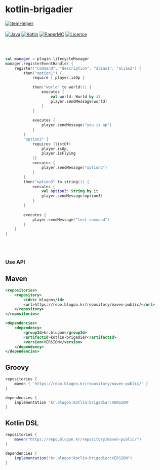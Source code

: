 # kotlin-brigadier

[![ItemHelper](https://img.shields.io/badge/kotlin_brigadier-1.1.2-blue.svg)]()
<br><br>
[![Java](https://img.shields.io/badge/Java-21-FF7700.svg?logo=openjdk)]()
[![Kotlin](https://img.shields.io/badge/Kotlin-2.0.0-186FCC.svg?logo=kotlin)]()
[![PaperMC](https://img.shields.io/badge/PaperMC-1.20.6_↑-222222.svg)]()
[![Licence](https://img.shields.io/badge/GPL-3.0-d8624b.svg)]()


<br>
<br>


```kotlin
val manager = plugin.lifecycleManager
manager.registerEventHandler {
    register("command", "description", "alias1", "alias2") {
        then("option1") {
            require { player.isOp }
            
            then("world" to world()) {
                executes {
                    val world: World by it
                    player.sendMessage(world)
                }
            }
            
            executes {
                player.sendMessage("you is op")
            }
        }
        "option2" {
            requires {listOf(
                player.isOp,
                player.isFlying
            )}
            executes {
                player.sendMessage("option2")
            }
        }
        then("option3" to string()) {
            executes {
                val option3: String by it
                player.sendMessage(option3)
            }
        }
        
        executes {
            player.sendMessage("test command")
        }
    }
}
```

<br>
<br>

### Use API


## Maven
```xml
<repositories>
    <repository>
        <id>kr.blugon</id>
        <url>https://repo.blugon.kr/repository/maven-public/</url>
    </repository>
</repositories>

<dependencies>
    <dependency>
        <groupId>kr.blugon</groupId>
        <artifactId>kotlin-brigadier</artifactId>
        <version>VERSION</version>
    </dependency>
</dependencies>
```


## Groovy
```gradle
repositories {
    maven { 'https://repo.blugon.kr/repository/maven-public/' }
}

dependencies {
    implementation 'kr.blugon:kotlin-brigadier:VERSION'
}
```

## Kotlin DSL
```gradle
repositories {
    maven("https://repo.blugon.kr/repository/maven-public/")
}

dependencies {
    implementation("kr.blugon:kotlin-brigadier:VERSION")
}
```
